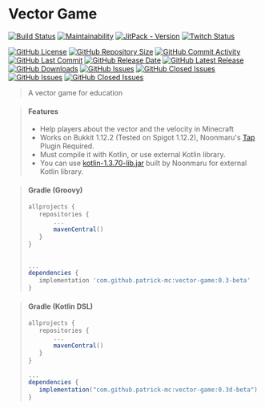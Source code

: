 # Vector Game

[![Build Status](https://travis-ci.org/patrick-mc/vector-game.svg?branch=master)](https://travis-ci.com/patrick-mc/vector-game)
[![Maintainability](https://api.codeclimate.com/v1/badges/b17b137a6f59132279ba/maintainability)](https://codeclimate.com/github/patrick-mc/vector-game/maintainability)
[![JitPack - Version](https://jitpack.io/v/patrick-mc/vector-game.svg)](https://jitpack.io/#patrick-mc/vector-game)
[![Twitch Status](https://img.shields.io/twitch/status/patrickkr)](https://twitch.tv/patrickkr)

[![GitHub License](https://img.shields.io/github/license/patrick-mc/vector-game)](https://github.com/patrick-mc/vector-game/blob/master/LICENSE)
[![GitHub Repository Size](https://img.shields.io/github/repo-size/patrick-mc/vector-game)](https://github.com/patrick-mc/vector-game)
[![GitHub Commit Activity](https://img.shields.io/github/commit-activity/w/patrick-mc/vector-game)](https://github.com/patrick-mc/vector-game/commits)
[![GitHub Last Commit](https://img.shields.io/github/last-commit/patrick-mc/vector-game)](https://github.com/patrick-mc/vector-game/commits)
[![GitHub Release Date](https://img.shields.io/github/release-date/patrick-mc/vector-game)](https://github.com/patrick-mc/vector-game/releases)
[![GitHub Latest Release](https://img.shields.io/github/v/release/patrick-mc/vector-game)](https://github.com/patrick-mc/vector-game/releases)
[![GitHub Downloads](https://img.shields.io/github/downloads/patrick-mc/vector-game/total)](https://github.com/patrick-mc/vector-game/releases)
[![GitHub Issues](https://img.shields.io/github/issues-raw/patrick-mc/vector-game)](https://github.com/patrick-mc/vector-game/issues?q=is%3Aissue+is%3Aopen)
[![GitHub Closed Issues](https://img.shields.io/github/issues-closed-raw/patrick-mc/vector-game)](https://github.com/patrick-mc/vector-game/issues?q=is%3Aissue+is%3Aclosed)
[![GitHub Issues](https://img.shields.io/github/issues-pr-raw/patrick-mc/vector-game)](https://github.com/patrick-mc/vector-game/pulls?q=is%3Apr+is%3Aopen)
[![GitHub Closed Issues](https://img.shields.io/github/issues-pr-closed-raw/patrick-mc/vector-game)](https://github.com/patrick-mc/vector-game/pulls?q=is%3Apr+is%3Aclosed)

> A vector game for education

> #### Features
> - Help players about the vector and the velocity in Minecraft
> - Works on Bukkit 1.12.2 (Tested on Spigot 1.12.2), Noonmaru's [Tap](https://github.com/noonmaru/tap/releases/1.0.1/) Plugin Required.
> - Must compile it with Kotlin, or use external Kotlin library. 
> - You can use [kotlin-1.3.70-lib.jar](https://github.com/noonmaru/kotlin-plugin/releases/download/1.3.70/kotlin-1.3.70-lib.jar) built by Noonmaru for external Kotlin library.

> #### Gradle (Groovy)
>```groovy
>allprojects {
>    repositories {
>        ...
>        mavenCentral()
>    }
>}
>
>
>...
>dependencies {
>    implementation 'com.github.patrick-mc:vector-game:0.3-beta'
>}
>```

> #### Gradle (Kotlin DSL)
>```groovy
>allprojects {
>    repositories {
>        ...
>        mavenCentral()
>    }
>}
>
>...
>dependencies {
>    implementation("com.github.patrick-mc:vector-game:0.3d-beta")
>}
>```